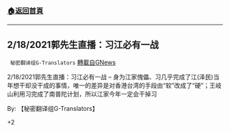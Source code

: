 ###  [:house:返回首頁](https://github.com/ourhimalayas/txt)
---

## 2/18/2021郭先生直播：习江必有一战
` 秘密翻译组G-Translators` [轉載自GNews](https://gnews.org/zh-hans/918935/)

2/18/2021郭先生直播：习江必有一战 – 身为江家傀儡、习几乎完成了江(泽民)当年想干却没干成的事情，唯一的差异是对香港台湾的手段由“软”改成了“硬”；王岐山利用习完成了南普陀计划，所以江家今年一定会干掉习

By: 【秘密翻译组G-Translators】

+2
